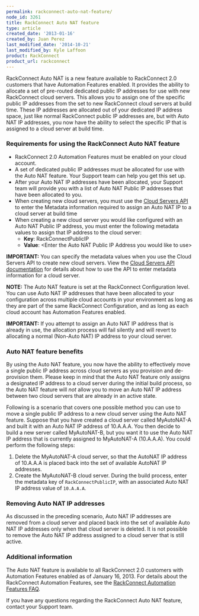```yaml
---
permalink: rackconnect-auto-nat-feature/
node_id: 3261
title: RackConnect Auto NAT feature
type: article
created_date: '2013-01-16'
created_by: Juan Perez
last_modified_date: '2014-10-21'
last_modified_by: Kyle Laffoon
product: RackConnect
product_url: rackconnect
---
```


RackConnect Auto NAT is a new feature available to RackConnect 2.0 customers that have Automation Features enabled.  It provides the ability to allocate a set of pre-routed dedicated public IP addresses for use with new RackConnect
cloud servers. This allows you to assign one of the specific public IP
addresses from the set to new RackConnect cloud servers at build time.
These IP addresses are allocated out of your dedicated IP address space,
just like normal RackConnect public IP addresses are, but with Auto NAT
IP addresses, you now have the ability to select the specific IP that is
assigned to a cloud server at build time.

### Requirements for using the RackConnect Auto NAT feature

- RackConnect 2.0 Automation Features must be enabled on your
    cloud account.
- A set of dedicated public IP addresses must be allocated for use
    with the Auto NAT feature. Your Support team can help you get this
    set up.
- After your Auto NAT IP addresses have been allocated, your Support
    team will provide you with a list of Auto NAT Public IP addresses
    that have been allocated to you.
- When creating new cloud servers, you must use the [Cloud Servers
    API](https://developer.rackspace.com/docs/cloud-servers/v2/developer-guide/)
    to enter the Metadata information required to assign an Auto NAT IP
    to a cloud server at build time
- When creating a new cloud server you would like configured with an
    Auto NAT Public IP address, you must enter the following metadata
    values to assign that IP address to the cloud server:
    -   **Key**: RackConnectPublicIP
    -   **Value**: &lt;Enter the Auto NAT Public IP Address you would
        like to use&gt;

**IMPORTANT:** You can specify the metadata values when you use the
Cloud Servers API to create new cloud servers. View the [Cloud
Servers API documentation](https://developer.rackspace.com/docs/cloud-servers/v2/developer-guide/#set-server-metadata) for details about how to use the API to
enter metadata information for a cloud server.

**NOTE:** The Auto NAT feature is set at the RackConnect Configuration
level. You can use Auto NAT IP addresses that have been allocated
to your configuration across multiple cloud accounts in your environment
as long as they are part of the same RackConnect Configuration, and as
long as each cloud account has Automation Features enabled.

**IMPORTANT:** If you attempt to assign an Auto NAT IP address that is
already in use, the allocation process will fail silently and will
revert to allocating a normal (Non-Auto NAT) IP address to your cloud
server.

### Auto NAT feature benefits

By using the Auto NAT feature, you now have the ability to
effectively move a single public IP address across cloud servers as you
provision and de-provision them.  Please keep in mind that the Auto NAT
feature only assigns a designated IP address to a cloud server during
the initial build process, so the Auto NAT feature will *not* allow
you to move an Auto NAT IP address between two cloud servers that are
already in an active state.

Following is a scenario that covers one possible method you can use to move a single public IP address to a new cloud server using the Auto NAT feature. Suppose that you have created a cloud server called MyAutoNAT-A and built it with an Auto NAT IP address of 10.A.A.A. You then decide to build a
new server called MyAutoNAT-B, but you want it to use the Auto NAT IP address that is currently assigned to MyAutoNAT-A (10.A.A.A). You could perform the following steps:

1.  Delete the MyAutoNAT-A cloud server, so that the AutoNAT IP address of
    10.A.A.A is placed back into the set of available AutoNAT IP addresses.
2.  Create the MyAutoNAT-B cloud server. During the build process, enter the metadata key of `RackConnectPublicIP`, with an associated Auto NAT IP address
  value of `10.A.A.A`.

### Removing Auto NAT IP addresses

As discussed in the preceding scenario, Auto NAT IP addresses are
removed from a cloud server and placed back into the set of available
Auto NAT IP addresses only when that cloud server is deleted. It is not
possible to remove the Auto NAT IP address assigned to a cloud server
that is still active.

### Additional information

The Auto NAT feature is available to all RackConnect 2.0 customers with
Automation Features enabled as of January 16, 2013. For details
about the RackConnect Automation Features, see the
[RackConnect Automation Features FAQ](/how-to/rackconnect-v20-automation-features-faq).

If you have any questions regarding the RackConnect Auto NAT
feature, contact your Support team.
